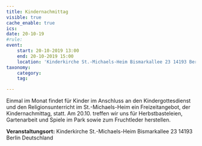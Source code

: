 ```yaml
---
title: Kindernachmittag
visible: true
cache_enable: true
ics: 
date: 20-10-19
#rule: 
event:
	start: 20-10-2019 13:00
	end: 20-10-2019 15:00
	location: 'Kinderkirche St.-Michaels-Heim Bismarkallee 23 14193 Berlin Deutschland'
taxonomy:
	category: 
	tag: 

---
```

Einmal im Monat findet für Kinder im Anschluss an den Kindergottesdienst und den Religionsunterricht im St.-Michaels-Heim ein Freizeitangebot, der Kindernachmittag, statt. Am 20.10. treffen wir uns für Herbstbasteleien, Gartenarbeit und Spiele im Park sowie zum Fruchtleder herstellen.


**Veranstaltungsort:** Kinderkirche St.-Michaels-Heim
Bismarkallee 23
14193 Berlin
Deutschland

